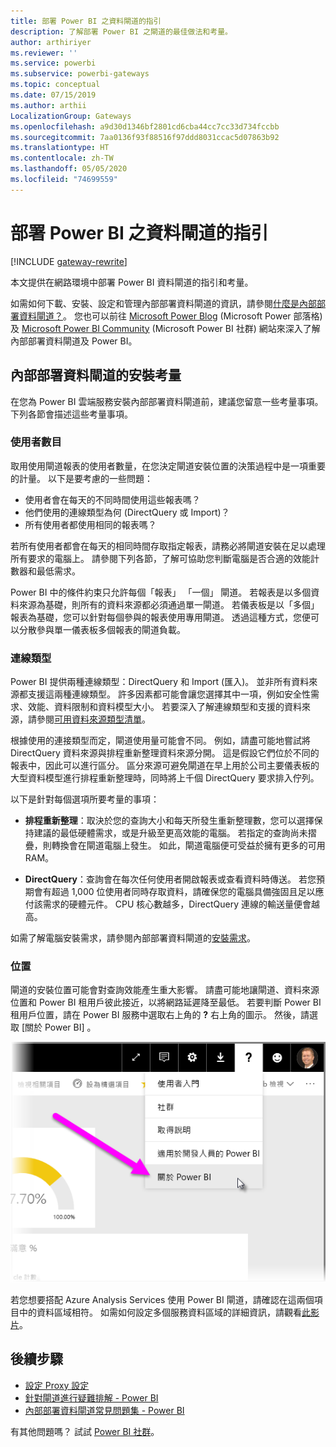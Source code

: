 ```yaml
---
title: 部署 Power BI 之資料閘道的指引
description: 了解部署 Power BI 之閘道的最佳做法和考量。
author: arthiriyer
ms.reviewer: ''
ms.service: powerbi
ms.subservice: powerbi-gateways
ms.topic: conceptual
ms.date: 07/15/2019
ms.author: arthii
LocalizationGroup: Gateways
ms.openlocfilehash: a9d30d1346bf2801cd6cba44cc7cc33d734fccbb
ms.sourcegitcommit: 7aa0136f93f88516f97ddd8031ccac5d07863b92
ms.translationtype: HT
ms.contentlocale: zh-TW
ms.lasthandoff: 05/05/2020
ms.locfileid: "74699559"
---
```

# <a name="guidance-for-deploying-a-data-gateway-for-power-bi"></a>部署 Power BI 之資料閘道的指引

[!INCLUDE [gateway-rewrite](includes/gateway-rewrite.md)]

本文提供在網路環境中部署 Power BI 資料閘道的指引和考量。

如需如何下載、安裝、設定和管理內部部署資料閘道的資訊，請參閱[什麼是內部部署資料閘道？](/data-integration/gateway/service-gateway-onprem)。 您也可以前往 [Microsoft Power Blog](https://powerbi.microsoft.com/blog/) (Microsoft Power 部落格) 及 [Microsoft Power BI Community](https://community.powerbi.com/) (Microsoft Power BI 社群) 網站來深入了解內部部署資料閘道及 Power BI。

## <a name="installation-considerations-for-the-on-premises-data-gateway"></a>內部部署資料閘道的安裝考量

在您為 Power BI 雲端服務安裝內部部署資料閘道前，建議您留意一些考量事項。 下列各節會描述這些考量事項。

### <a name="number-of-users"></a>使用者數目

取用使用閘道報表的使用者數量，在您決定閘道安裝位置的決策過程中是一項重要的計量。 以下是要考慮的一些問題：

* 使用者會在每天的不同時間使用這些報表嗎？
* 他們使用的連線類型為何 (DirectQuery 或 Import)？
* 所有使用者都使用相同的報表嗎？

若所有使用者都會在每天的相同時間存取指定報表，請務必將閘道安裝在足以處理所有要求的電腦上。 請參閱下列各節，了解可協助您判斷電腦是否合適的效能計數器和最低需求。

Power BI 中的條件約束只允許每個「報表」  「一個」  閘道。 若報表是以多個資料來源為基礎，則所有的資料來源都必須通過單一閘道。 若儀表板是以「多個」  報表為基礎，您可以針對每個參與的報表使用專用閘道。 透過這種方式，您便可以分散參與單一儀表板多個報表的閘道負載。

### <a name="connection-type"></a>連線類型

Power BI 提供兩種連線類型：DirectQuery 和 Import (匯入)。 並非所有資料來源都支援這兩種連線類型。 許多因素都可能會讓您選擇其中一項，例如安全性需求、效能、資料限制和資料模型大小。 若要深入了解連線類型和支援的資料來源，請參閱[可用資料來源類型清單](service-gateway-data-sources.md#list-of-available-data-source-types)。

根據使用的連接類型而定，閘道使用量可能會不同。 例如，請盡可能地嘗試將 DirectQuery 資料來源與排程重新整理資料來源分開。 這是假設它們位於不同的報表中，因此可以進行區分。 區分來源可避免閘道在早上用於公司主要儀表板的大型資料模型進行排程重新整理時，同時將上千個 DirectQuery 要求排入佇列。 

以下是針對每個選項所要考量的事項：

* **排程重新整理**：取決於您的查詢大小和每天所發生重新整理數，您可以選擇保持建議的最低硬體需求，或是升級至更高效能的電腦。 若指定的查詢尚未摺疊，則轉換會在閘道電腦上發生。 如此，閘道電腦便可受益於擁有更多的可用 RAM。

* **DirectQuery**：查詢會在每次任何使用者開啟報表或查看資料時傳送。 若您預期會有超過 1,000 位使用者同時存取資料，請確保您的電腦具備強固且足以應付該需求的硬體元件。 CPU 核心數越多，DirectQuery 連線的輸送量便會越高。

如需了解電腦安裝需求，請參閱內部部署資料閘道的[安裝需求](/data-integration/gateway/service-gateway-install#requirements)。

### <a name="location"></a>位置

閘道的安裝位置可能會對查詢效能產生重大影響。 請盡可能地讓閘道、資料來源位置和 Power BI 租用戶彼此接近，以將網路延遲降至最低。 若要判斷 Power BI 租用戶位置，請在 Power BI 服務中選取右上角的 **?** 右上角的圖示。 然後，請選取 [關於 Power BI]  。

![判斷您的 Power BI 租用戶位置](media/service-gateway-deployment-guidance/powerbi-gateway-deployment-guidance_02.png)

若您想要搭配 Azure Analysis Services 使用 Power BI 閘道，請確認在這兩個項目中的資料區域相符。 如需如何設定多個服務資料區域的詳細資訊，請觀看[此影片](https://guyinacube.com/2018/01/power-bi-azure-analysis-services-gateway-data-region/)。

## <a name="next-steps"></a>後續步驟

* [設定 Proxy 設定](/data-integration/gateway/service-gateway-proxy)  
* [針對閘道進行疑難排解 - Power BI](service-gateway-onprem-tshoot.md)  
* [內部部署資料閘道常見問題集 - Power BI](service-gateway-power-bi-faq.md)  

有其他問題嗎？ 試試 [Power BI 社群](https://community.powerbi.com/)。

